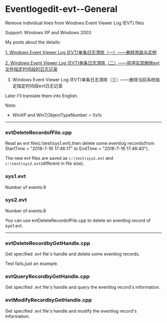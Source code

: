 # Eventlogedit-evt--General
Remove individual lines from Windows Event Viewer Log (EVT) files

Support: Windows XP and Windows 2003

My posts about the details:

[1. Windows Event Viewer Log (EVT)单条日志清除（一）——删除思路与实例](https://3gstudent.github.io/3gstudent.github.io/Windows-Event-Viewer-Log-(EVT)%E5%8D%95%E6%9D%A1%E6%97%A5%E5%BF%97%E6%B8%85%E9%99%A4-%E4%B8%80-%E5%88%A0%E9%99%A4%E6%80%9D%E8%B7%AF%E4%B8%8E%E5%AE%9E%E4%BE%8B/)

[2. Windows Event Viewer Log (EVT)单条日志清除（二）——程序实现删除evt文件指定时间段的日志记录](https://3gstudent.github.io/3gstudent.github.io/Windows-Event-Viewer-Log-(EVT)%E5%8D%95%E6%9D%A1%E6%97%A5%E5%BF%97%E6%B8%85%E9%99%A4-%E4%BA%8C-%E7%A8%8B%E5%BA%8F%E5%AE%9E%E7%8E%B0%E5%88%A0%E9%99%A4evt%E6%96%87%E4%BB%B6%E6%8C%87%E5%AE%9A%E6%97%B6%E9%97%B4%E6%AE%B5%E7%9A%84%E6%97%A5%E5%BF%97%E8%AE%B0%E5%BD%95/)

3. Windows Event Viewer Log (EVT)单条日志清除（三）——删除当前系统指定指定时间段evt日志记录

Later I'll translate them into English.

Note:

- WinXP and Win7,ObjectTypeNumber = 0x1c

---

### evtDeleteRecordofFile.cpp

Read an evt file(c:\test\sys1.evt),then delete some eventlog records(from StartTime = "2018-7-16 17:46:17" to EndTime = "2018-7-16 17:46:40").

The new evt files are saved as `c:\test\sys2.evt` and `c:\test\sys3.evt`(different in file size).

### sys1.evt

Number of events:9

### sys2.evt

Number of events:8

You can use evtDeleteRecordofFile.cpp to delete an eventlog record of sys1.evt.

---

### evtDeleteRecordbyGetHandle.cpp

Get specified .evt file's handle and delete some eventlog records.

Test fails,just an example.

### evtQueryRecordbyGetHandle.cpp

Get specified .evt file's handle and query the eventlog record's information.

### evtModifyRecordbyGetHandle.cpp

Get specified .evt file's handle and modify the eventlog record's information.


